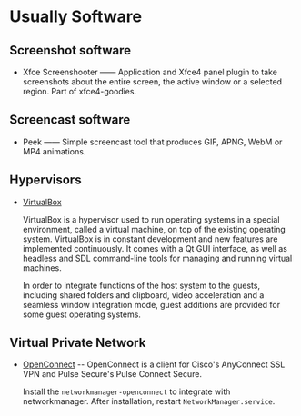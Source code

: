 # Usually Software

## Screenshot software

- Xfce Screenshooter —— Application and Xfce4 panel plugin to take screenshots about the entire screen, the active window or a selected region. Part of xfce4-goodies.

## Screencast software

- Peek —— Simple screencast tool that produces GIF, APNG, WebM or MP4 animations.

## Hypervisors

- [VirtualBox](https://wiki.archlinux.org/title/VirtualBox)

  VirtualBox is a hypervisor used to run operating systems in a special environment, called a virtual machine, on top of the existing operating system. VirtualBox is in constant development and new features are implemented continuously. It comes with a Qt GUI interface, as well as headless and SDL command-line tools for managing and running virtual machines.

  In order to integrate functions of the host system to the guests, including shared folders and clipboard, video acceleration and a seamless window integration mode, guest additions are provided for some guest operating systems. 

## Virtual Private Network

- [OpenConnect](https://wiki.archlinux.org/title/OpenConnect) -- OpenConnect is a client for Cisco's AnyConnect SSL VPN and Pulse Secure's Pulse Connect Secure. 

  Install the `networkmanager-openconnect` to integrate with networkmanager. After installation, restart `NetworkManager.service`.